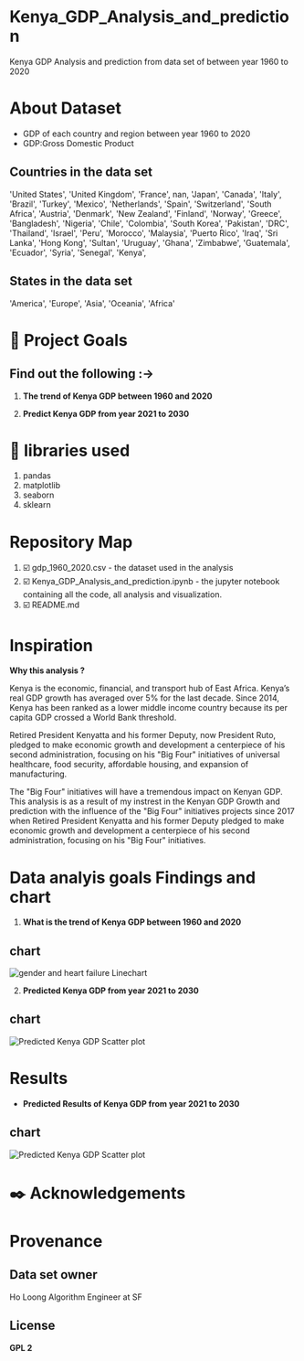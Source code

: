 # Kenya_GDP_Analysis_and_prediction
Kenya GDP Analysis and prediction from data set of between year 1960 to 2020
 

# About Dataset 
* GDP of each country and region between year 1960 to 2020
* GDP:Gross Domestic Product

## Countries in the data set
'United States', 'United Kingdom', 'France', nan, 'Japan', 'Canada', 'Italy', 'Brazil', 'Turkey', 'Mexico', 'Netherlands', 'Spain', 'Switzerland', 'South Africa', 'Austria', 'Denmark', 'New Zealand', 'Finland', 'Norway', 'Greece', 'Bangladesh', 'Nigeria', 'Chile', 'Colombia', 'South Korea', 'Pakistan', 'DRC', 'Thailand', 'Israel', 'Peru', 'Morocco', 'Malaysia', 'Puerto Rico', 'Iraq', 'Sri Lanka', 'Hong Kong', 'Sultan', 'Uruguay', 'Ghana', 'Zimbabwe', 'Guatemala', 'Ecuador', 'Syria', 'Senegal', 'Kenya', 

## States in the data set
'America', 'Europe', 'Asia', 'Oceania', 'Africa'



# :dart: Project Goals 
## Find out the following :->

1. **The trend of Kenya GDP between 1960 and 2020** 

2. **Predict Kenya GDP from year 2021 to 2030** 

# :toolbox: libraries used
1. pandas
2. matplotlib
3. seaborn
4. sklearn


# Repository Map
1. :ballot_box_with_check: gdp_1960_2020.csv - the dataset used in the analysis
2. :ballot_box_with_check: Kenya_GDP_Analysis_and_prediction.ipynb - the jupyter notebook containing all the code, all analysis and visualization. 
3. :ballot_box_with_check: README.md

# Inspiration
**Why this analysis ?**

Kenya is the economic, financial, and transport hub of East Africa. Kenya’s real GDP growth has averaged over 5% for the last decade. Since 2014, Kenya has been ranked as a lower middle income country because its per capita GDP crossed a World Bank threshold.

Retired President Kenyatta and his former Deputy, now President Ruto, pledged to make economic growth and development a centerpiece of his second administration, focusing on his "Big Four" initiatives of universal healthcare, food security, affordable housing, and expansion of manufacturing. 

The "Big Four" initiatives will have a tremendous impact on Kenyan GDP. This analysis is as a result of my instrest in the Kenyan GDP Growth and prediction with the influence of the "Big Four" initiatives projects since 2017 when Retired President Kenyatta and his former Deputy pledged to make economic growth and development a centerpiece of his second administration, focusing on his "Big Four" initiatives.


# Data analyis goals Findings and chart
1. **What is the trend of Kenya GDP between 1960 and 2020** 
## chart
![gender and heart failure Linechart](https://george.m.ndichu.ltd.co.ke/media/github/GDP%201960%20to%202020%20barplot.png "Relationship between gender and heart failure Linechart")


2. **Predicted Kenya GDP from year 2021 to 2030**
## chart
![Predicted Kenya GDP Scatter plot](https://george.m.ndichu.ltd.co.ke/media/github/prediction%20scatter%20plot.png "Predicted Kenya GDP Scatter plot")


# Results
* **Predicted Results of Kenya GDP from year 2021 to 2030**
## chart
![Predicted Kenya GDP Scatter plot](https://george.m.ndichu.ltd.co.ke/media/github/prediction%20results%20scatter%20plot.png "Predicted Results of Kenya GDP between 2021 to 2030")

# :black_nib: Acknowledgements


# Provenance
## Data set owner
Ho Loong
Algorithm Engineer at SF

## License
**GPL 2**

